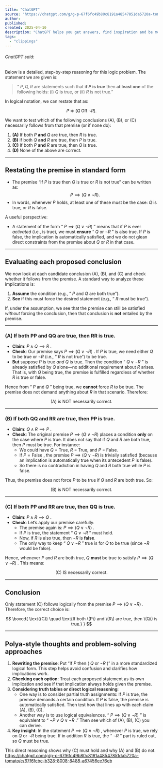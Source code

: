 ```yaml
---
title: "ChatGPT"
source: "https://chatgpt.com/g/g-p-67f6fc49b80c8191a48547851da5720a-tomato/c/67f6fcbc-b328-8008-8488-a67456ee76eb"
author:
published:
created: 2025-04-10
description: "ChatGPT helps you get answers, find inspiration and be more productive. It is free to use and easy to try. Just ask and ChatGPT can help with writing, learning, brainstorming and more."
tags:
  - "clippings"
---
```

###### ChatGPT said:

Below is a detailed, step-by-step reasoning for this logic problem. The statement we are given is:

> “ $P, Q, R$ are statements such that **if $P$ is true** then **at least one** of the following holds: (i) $Q$ is true, or (ii) $R$ is not true.”

In logical notation, we can restate that as:

$$
P \;\Longrightarrow\; \bigl( Q \;\text{OR}\; \lnot R \bigr).
$$

We want to test which of the following conclusions (A), (B), or (C) necessarily follows from that premise (or if none do):

1. **(A)** If both $P$ **and** $Q$ are true, then $R$ is true.
2. **(B)** If both $Q$ **and** $R$ are true, then $P$ is true.
3. **(C)** If both $P$ **and** $R$ are true, then $Q$ is true.
4. **(D)** None of the above are correct.

---

## Restating the premise in standard form

- The premise “If $P$ is true then $Q$ is true or $R$ is not true” can be written as:
	$$
	P \implies (Q \lor \lnot R).
	$$
- In words, whenever $P$ holds, at least one of these must be the case: $Q$ is true, or $R$ is false.

A useful perspective:

- A statement of the form “ $P \implies (Q \lor \lnot R)$ ” means that if $P$ is ever *activated* (i.e., is true), we must **ensure** “ $Q$ or $\lnot R$ ” is also true. If $P$ is false, the implication is automatically satisfied, and we do not glean direct constraints from the premise about $Q$ or $R$ in that case.

---

## Evaluating each proposed conclusion

We now look at each candidate conclusion (A), (B), and (C) and check whether it follows from the premise. A standard way to analyze these implications is:

1. **Assume** the condition (e.g., “ $P$ and $Q$ are both true”).
2. **See** if this must force the desired statement (e.g., “ $R$ must be true”).

If, under the assumption, we see that the premise can still be satisfied *without* forcing the conclusion, then that conclusion is **not** entailed by the premise.

---

### (A) If both PP and QQ are true, then RR is true.

- **Claim**: $P \land Q \implies R$ .
- **Check**: Our premise says $P \implies (Q \lor \lnot R)$ . If $P$ is true, we need either $Q$ to be true or $\lnot R$ (i.e., “ $R$ is not true”) to be true.
- **But** suppose $P$ is true *and* $Q$ is true. Then the condition “ $Q \lor \lnot R$ ” is already satisfied by $Q$ alone—no additional requirement about $R$ arises. That is, with $Q$ being true, the premise is fulfilled regardless of whether $R$ is true or false.

Hence from “ $P$ and $Q$ ” being true, we **cannot** force $R$ to be true. The premise does not demand anything about $R$ in that scenario. Therefore:

$$
\text{(A) is NOT necessarily correct.}
$$

---

### (B) If both QQ and RR are true, then PP is true.

- **Claim**: $Q \land R \implies P$ .
- **Check**: The original premise $P \implies (Q \lor \lnot R)$ places a condition **only** on the case where $P$ is true. It does not say that if $Q$ and $R$ are both true, then $P$ must be true. For instance:
	- We could have $Q$ = True, $R$ = True, and $P$ = False.
	- If $P = \text{False}$ , the premise $P \implies (Q \lor \lnot R)$ is trivially satisfied (because an implication is automatically true when its antecedent $P$ is false).
	- So there is no contradiction in having $Q$ and $R$ both true while $P$ is false.

Thus, the premise does not force $P$ to be true if $Q$ and $R$ are both true. So:

$$
\text{(B) is NOT necessarily correct.}
$$

---

### (C) If both PP and RR are true, then QQ is true.

- **Claim**: $P \land R \implies Q$ .
- **Check**: Let’s apply our premise carefully:
	- The premise again is: $P \implies (Q \lor \lnot R)$ .
	- If $P$ is true, the statement “ $Q \lor \lnot R$ ” must hold.
	- Now, if $R$ is also true, then $\lnot R$ is **false**.
	- The only way to keep “ $Q \lor \lnot R$ ” true is for $Q$ to be true (since $\lnot R$ would be false).

Hence, whenever $P$ and $R$ are both true, $Q$ **must** be true to satisfy $P \implies (Q \lor \lnot R)$ . This means:

$$
\text{(C) IS necessarily correct.}
$$

---

## Conclusion

Only statement (C) follows logically from the premise $P \implies (Q \lor \lnot R)$ . Therefore, the correct choice is:

$$
\boxed{ \text{(C)} \quad \text{If both \(P\) and \(R\) are true, then \(Q\) is true.} }
$$

---

## Polya-style thoughts and problem-solving approaches

1. **Rewriting the premise**: Put “If $P$ then ( $Q$ or $\lnot R$ )” in a more standardized logical form. This step helps avoid confusion and clarifies how implications work.
2. **Checking each option**: Treat each proposed statement as its own implication and see if that implication always holds given the premise.
3. **Considering truth tables or direct logical reasoning**:
	- One way is to consider partial truth assignments: If $P$ is true, the premise demands a certain condition. If $P$ is false, the premise is automatically satisfied. Then test how that lines up with each claim (A), (B), (C).
	- Another way is to use logical equivalences. “ $P \implies (Q \lor \lnot R)$ ” is equivalent to “ $\lnot P \lor Q \lor \lnot R$ .” Then see which of (A), (B), (C) you can derive.
4. **Key insight**: In the statement $P \implies (Q \lor \lnot R)$ , whenever $P$ is true, we rely on $Q$ or $\lnot R$ being true. If in addition $R$ is true, the “ $\lnot R$ ” part is ruled out, so $Q$ must be true.

This direct reasoning shows why (C) must hold and why (A) and (B) do not. https://chatgpt.com/g/g-p-67f6fc49b80c8191a48547851da5720a-tomato/c/67f6fcbc-b328-8008-8488-a67456ee76eb